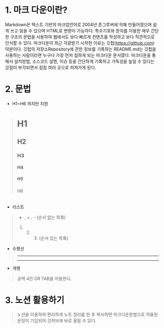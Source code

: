 # 1. 마크 다운이란?

Markdown은 텍스트 기반의 마크업언어로 2004년 존그루버에 의해 만들어졌으며 쉽게 쓰고 읽을 수 있으며 HTML로 변환이 가능하다. 특수기호와 문자를 이용한 매우 간단한 구조의 문법을 사용하여 웹에서도 보다 빠르게 컨텐츠를 작성하고 보다 직관적으로 인식할 수 있다. 마크다운이 최근 각광받기 시작한 이유는 깃헙(https://github.com) 덕분이다. 깃헙의 저장소Repository에 관한 정보를 기록하는 README.md는 깃헙을 사용하는 사람이라면 누구나 가장 먼저 접하게 되는 마크다운 문서였다. 마크다운을 통해서 설치방법, 소스코드 설명, 이슈 등을 간단하게 기록하고 가독성을 높일 수 있다는 강점이 부각되면서 점점 여러 곳으로 퍼져가게 된다.

# 2. 문법

* H1~H6 까지만 지원
> # H1
> ## H2
> ### H3
> #### H4
> ##### H5
> ###### H6

* 리스트
> * , + , - (순서 없는 목록)
> 1. 2. 3. (순서 있는 목록)

* 수평선
> - - -
> * * * 

* 개행
> 공백 4칸 OR TAB을 이용한다.
# 3. 노션 활용하기
> 노션을 이용하여 편리하게 노트 정리를 한 후 복사하면 마크다운문법으로 적용된 문장이 기입되어 깃허브에 바로 올릴 수 있다.

